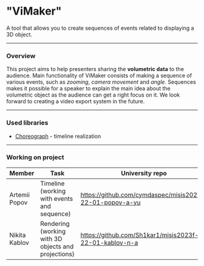 # "ViMaker"

A tool that allows you to create sequences of events related to displaying a 3D object.

---

### Overview


This project aims to help presenters sharing the **volumetric data** to the audience. Main functionality of ViMaker consists of making a sequence of various events, such as *zooming*, *camera movement* and *angle*. 
Sequences makes it possible for a speaker to explain the main idea about the volumetric object as the audience can get a right focus on it. We look forward to creating a video export system in the future. 

---

### Used libraries

- [Choreograph](https://github.com/sansumbrella/Choreograph) - timeline realization 

---

### Working on project

| Member        | Task                                                | University repo                                          |
|---------------|-----------------------------------------------------|----------------------------------------------------------|
| Artemii Popov | Timeline (working with events and sequence)         | https://github.com/cymdaspec/misis2023f-22-01-popov-a-yu |
| Nikita Kablov | Rendering (working with 3D objects and projections) | https://github.com/Sh1kar1/misis2023f-22-01-kablov-n-a   |



